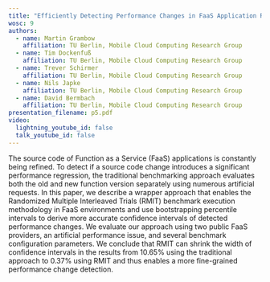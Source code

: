 ```yaml
---
title: "Efficiently Detecting Performance Changes in FaaS Application Releases"
wosc: 9
authors:
  - name: Martin Grambow
    affiliation: TU Berlin, Mobile Cloud Computing Research Group
  - name: Tim Dockenfuß
    affiliation: TU Berlin, Mobile Cloud Computing Research Group
  - name: Trever Schirmer
    affiliation: TU Berlin, Mobile Cloud Computing Research Group
  - name: Nils Japke
    affiliation: TU Berlin, Mobile Cloud Computing Research Group
  - name: David Bermbach
    affiliation: TU Berlin, Mobile Cloud Computing Research Group
presentation_filename: p5.pdf
video:
  lightning_youtube_id: false
  talk_youtube_id: false
---
```


The source code of Function as a Service (FaaS) applications is constantly being refined. To detect if a source code change introduces a significant performance regression, the traditional benchmarking approach evaluates both the old and new function version separately using numerous artificial requests. In this paper, we describe a wrapper approach that enables the Randomized Multiple Interleaved Trials (RMIT) benchmark execution methodology in FaaS environments and use bootstrapping percentile intervals to derive more accurate confidence intervals of detected performance changes. We evaluate our approach using two public FaaS providers, an artificial performance issue, and several benchmark configuration parameters. We conclude that RMIT can shrink the width of confidence intervals in the results from 10.65% using the traditional approach to 0.37% using RMIT and thus enables a more fine-grained performance change detection.